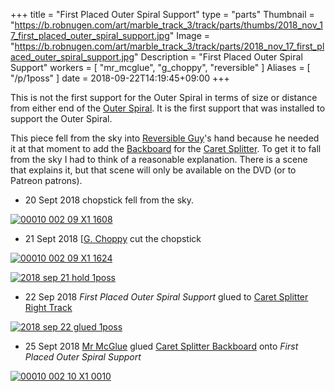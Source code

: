 +++
title = "First Placed Outer Spiral Support"
type = "parts"
Thumbnail = "https://b.robnugen.com/art/marble_track_3/track/parts/thumbs/2018_nov_17_first_placed_outer_spiral_support.jpg"
Image = "https://b.robnugen.com/art/marble_track_3/track/parts/2018_nov_17_first_placed_outer_spiral_support.jpg"
Description = "First Placed Outer Spiral Support"
workers = [
    "mr_mcglue",
    "g_choppy",
    "reversible"
]
Aliases = [
    "/p/1poss"
]
date = 2018-09-22T14:19:45+09:00
+++

This is not the first support for the Outer Spiral in terms of size or distance from either end of the [Outer Spiral](/parts/outer_spiral/).  It is the first support that was installed to support the Outer Spiral.

This piece fell from the sky into [Reversible Guy](/workers/reversible/)'s hand because he needed it at that moment to add the [Backboard](/parts/caret-splitter-backboard/) for the [Caret Splitter](/parts/caret-splitter/). To get it to fall from the sky I had to think of a reasonable explanation.  There is a scene that explains it, but that scene will only be available on the DVD (or to Patreon patrons).

* 20 Sept 2018 chopstick fell from the sky.

[![00010 002 09 X1 1608](//b.robnugen.com/art/marble_track_3/frames/2018/thumbs/00010_002_09_X1_1608.jpg)](//b.robnugen.com/art/marble_track_3/frames/2018/00010_002_09_X1_1608.jpg)

* 21 Sept 2018 [[G. Choppy](/workers/g_choppy/) cut the chopstick

[![00010 002 09 X1 1624](//b.robnugen.com/art/marble_track_3/frames/2018/thumbs/00010_002_09_X1_1624.jpg)](//b.robnugen.com/art/marble_track_3/frames/2018/00010_002_09_X1_1624.jpg)

[![2018 sep 21 hold 1poss](//b.robnugen.com/art/marble_track_3/construction/2018/thumbs/2018_sep_21_hold_1poss.jpg)](//b.robnugen.com/art/marble_track_3/construction/2018/2018_sep_21_hold_1poss.jpg)

* 22 Sep 2018 *First Placed Outer Spiral Support* glued to [Caret Splitter Right Track](/parts/caret_splitter_right_track/)

[![2018 sep 22 glued 1poss](//b.robnugen.com/art/marble_track_3/construction/2018/thumbs/2018_sep_22_glued_1poss.jpg)](//b.robnugen.com/art/marble_track_3/construction/2018/2018_sep_22_glued_1poss.jpg)

* 25 Sept 2018 [Mr McGlue](/workers/mr_mcglue/) glued [Caret Splitter Backboard](/parts/caret-splitter-backboard/) onto *First Placed Outer Spiral Support*

[![00010 002 10 X1 0010](//b.robnugen.com/art/marble_track_3/frames/2018/thumbs/00010_002_10_X1_0010.jpg)](//b.robnugen.com/art/marble_track_3/frames/2018/00010_002_10_X1_0010.jpg)
